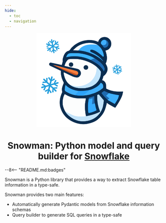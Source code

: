```yaml
---
hide:
  - toc
  - navigation
---
```


<div style="text-align: center">
    <img alt="logo" src="https://raw.githubusercontent.com/yassun7010/snowman-py/main/docs/images/logo.svg" width="300" />
    <h1><strong>Snowman:</strong> Python model and query builder for
    <a href="https://www.snowflake.com/">Snowflake</a></h1>
</div>

--8<-- "README.md:badges"

Snowman is a Python library that provides a way to extract Snowflake table information in a type-safe.

Snowman provides two main features:

* Automatically generate Pydantic models from Snowflake information schemas
* Query builder to generate SQL queries in a type-safe

